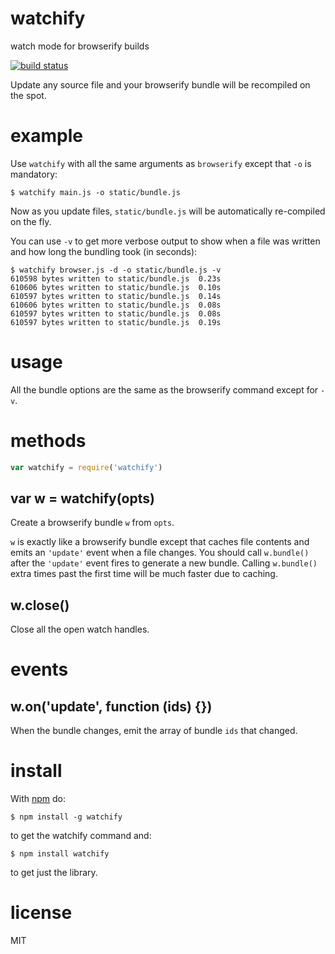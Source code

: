 # watchify

watch mode for browserify builds

[![build status](https://secure.travis-ci.org/substack/watchify.png)](http://travis-ci.org/substack/watchify)

Update any source file and your browserify bundle will be recompiled on the
spot.

# example

Use `watchify` with all the same arguments as `browserify` except that
`-o` is mandatory:

```
$ watchify main.js -o static/bundle.js
```

Now as you update files, `static/bundle.js` will be automatically re-compiled on
the fly.

You can use `-v` to get more verbose output to show when a file was written and how long the bundling took (in seconds):

```
$ watchify browser.js -d -o static/bundle.js -v
610598 bytes written to static/bundle.js  0.23s
610606 bytes written to static/bundle.js  0.10s
610597 bytes written to static/bundle.js  0.14s
610606 bytes written to static/bundle.js  0.08s
610597 bytes written to static/bundle.js  0.08s
610597 bytes written to static/bundle.js  0.19s
```



# usage

All the bundle options are the same as the browserify command except for `-v`.

# methods

``` js
var watchify = require('watchify')
```

## var w = watchify(opts)

Create a browserify bundle `w` from `opts`.

`w` is exactly like a browserify bundle except that caches file contents and
emits an `'update'` event when a file changes. You should call `w.bundle()`
after the `'update'` event fires to generate a new bundle. Calling `w.bundle()`
extra times past the first time will be much faster due to caching.

## w.close()

Close all the open watch handles.

# events

## w.on('update', function (ids) {})

When the bundle changes, emit the array of bundle `ids` that changed.

# install

With [npm](https://npmjs.org) do:

```
$ npm install -g watchify
```

to get the watchify command and:

```
$ npm install watchify
```

to get just the library.

# license

MIT
